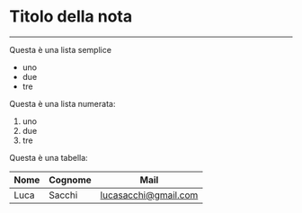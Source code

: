 # Titolo della nota

---

Questa è una lista semplice

* uno
* due
* tre

Questa è una lista numerata:

1. uno
2. due
3. tre

Questa è una tabella:

| Nome | Cognome | Mail |
| ---- | ------- | ---- |
| Luca| Sacchi | lucasacchi@gmail.com |



